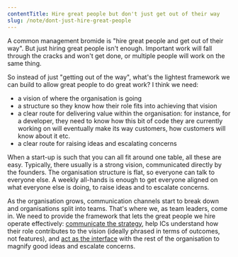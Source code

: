 ```yaml
---
contentTitle: Hire great people but don't just get out of their way
slug: /note/dont-just-hire-great-people
---
```


A common management bromide is "hire great people and get out of their way". But just hiring great people isn't enough. Important work will fall through the cracks and won't get done, or multiple people will work on the same thing.

So instead of just "getting out of the way", what's the lightest framework we can build to allow great people to do great work? I think we need:
- a vision of where the organisation is going
- a structure so they know how their role fits into achieving that vision
- a clear route for delivering value within the organisation: for instance, for a developer, they need to know how this bit of code they are currently working on will eventually make its way customers, how customers will know about it etc.
- a clear route for raising ideas and escalating concerns

When a start-up is such that you can all fit around one table, all these are easy. Typically, there usually is a strong vision, communicated directly by the founders. The organisation structure is flat, so everyone can talk to everyone else. A weekly all-hands is enough to get everyone aligned on what everyone else is doing, to raise ideas and to escalate concerns.

As the organisation grows, communication channels start to break down and organisations split into teams. That's where we, as team leaders, come in. We need to provide the framework that lets the great people we hire operate effectively: [communicate the strategy](https://www.elidedbranches.com/2021/01/make-boring-plans.html), help ICs understand how their role contributes to the vision (ideally phrased in terms of outcomes, not features), and [act as the interface](/blog/making-yourself-useful-as-a-middle-manager) with the rest of the organisation to magnify good ideas and escalate concerns.
